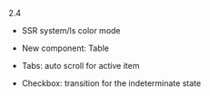 2.4

- SSR system/ls color mode
- New component: Table

- Tabs: auto scroll for active item
- Checkbox: transition for the indeterminate state
